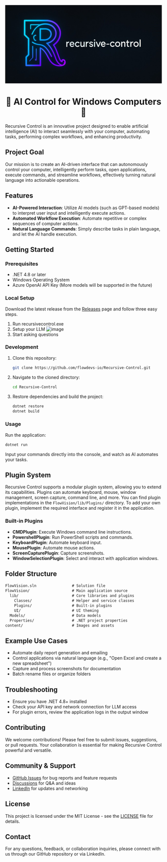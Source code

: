 <picture>  
   <img alt="Shows the logo of recursive control" src="./content/recursive-control-banner-dark-1280x640.jpeg"  width="full">
</picture>

<h1 align="center">📎 AI Control for Windows Computers 📎</h1>

Recursive Control is an innovative project designed to enable artificial intelligence (AI) to interact seamlessly with your computer, automating tasks, performing complex workflows, and enhancing productivity.

## Project Goal

Our mission is to create an AI-driven interface that can autonomously control your computer, intelligently perform tasks, open applications, execute commands, and streamline workflows, effectively turning natural language into actionable operations.

## Features

- **AI-Powered Interaction**: Utilize AI models (such as GPT-based models) to interpret user input and intelligently execute actions.
- **Automated Workflow Execution**: Automate repetitive or complex sequences of computer actions.
- **Natural Language Commands**: Simply describe tasks in plain language, and let the AI handle execution.

## Getting Started

### Prerequisites

- .NET 4.8 or later
- Windows Operating System
- Azure OpenAI API Key (More models will be supported in the future)

### Local Setup

Download the latest release from the [Releases](https://github.com/flowdevs-io/Recursive-Control/releases) page and follow three easy steps.

1. Run recursivecontrol.exe
2. Setup your LLM 
![image](https://github.com/user-attachments/assets/5dc4f034-794c-46c8-bf96-a4c95db05886)
3. Start asking questions

### Development

1. Clone this repository:
   ```bash
   git clone https://github.com/flowdevs-io/Recursive-Control.git
   ```

2. Navigate to the cloned directory:
   ```bash
   cd Recursive-Control
   ```

3. Restore dependencies and build the project:
   ```bash
   dotnet restore
   dotnet build
   ```

### Usage

Run the application:
```bash
dotnet run
```

Input your commands directly into the console, and watch as AI automates your tasks.

## Plugin System

Recursive Control supports a modular plugin system, allowing you to extend its capabilities. Plugins can automate keyboard, mouse, window management, screen capture, command line, and more. You can find plugin implementations in the `FlowVision/lib/Plugins/` directory. To add your own plugin, implement the required interface and register it in the application.

### Built-in Plugins
- **CMDPlugin**: Execute Windows command line instructions.
- **PowershellPlugin**: Run PowerShell scripts and commands.
- **KeyboardPlugin**: Automate keyboard input.
- **MousePlugin**: Automate mouse actions.
- **ScreenCapturePlugin**: Capture screenshots.
- **WindowSelectionPlugin**: Select and interact with application windows.

## Folder Structure

```
FlowVision.sln                # Solution file
FlowVision/                   # Main application source
  lib/                        # Core libraries and plugins
    Classes/                  # Helper and service classes
    Plugins/                  # Built-in plugins
    UI/                       # UI theming
  Models/                     # Data models
  Properties/                 # .NET project properties
content/                      # Images and assets
```

## Example Use Cases
- Automate daily report generation and emailing
- Control applications via natural language (e.g., "Open Excel and create a new spreadsheet")
- Capture and process screenshots for documentation
- Batch rename files or organize folders

## Troubleshooting
- Ensure you have .NET 4.8+ installed
- Check your API key and network connection for LLM access
- For plugin errors, review the application logs in the output window

## Contributing

We welcome contributions! Please feel free to submit issues, suggestions, or pull requests. Your collaboration is essential for making Recursive Control powerful and versatile.

## Community & Support
- [GitHub Issues](https://github.com/flowdevs-io/Recursive-Control/issues) for bug reports and feature requests
- [Discussions](https://github.com/flowdevs-io/Recursive-Control/discussions) for Q&A and ideas
- [LinkedIn](https://www.linkedin.com/company/flowdevs) for updates and networking

## License

This project is licensed under the MIT License - see the [LICENSE](LICENSE) file for details.

## Contact

For any questions, feedback, or collaboration inquiries, please connect with us through our GitHub repository or via LinkedIn.

